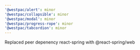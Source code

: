 ```yaml
---
'@westpac/alert': minor
'@westpac/collapsible': minor
'@westpac/modal': minor
'@westpac/progress-rope': minor
'@westpac/tabcordion': minor
---
```


Replaced peer depenency react-spring with @react-spring/web
